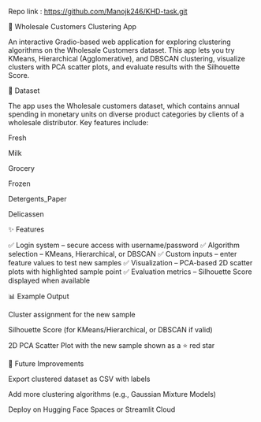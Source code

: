 Repo link : https://github.com/Manojk246/KHD-task.git

🛒 Wholesale Customers Clustering App

An interactive Gradio-based web application for exploring clustering algorithms on the Wholesale Customers dataset.
This app lets you try KMeans, Hierarchical (Agglomerative), and DBSCAN clustering, visualize clusters with PCA scatter plots, and evaluate results with the Silhouette Score.

📂 Dataset

The app uses the Wholesale customers dataset, which contains annual spending in monetary units on diverse product categories by clients of a wholesale distributor.
Key features include:

Fresh

Milk

Grocery

Frozen

Detergents_Paper

Delicassen

✨ Features

✅ Login system – secure access with username/password
✅ Algorithm selection – KMeans, Hierarchical, or DBSCAN
✅ Custom inputs – enter feature values to test new samples
✅ Visualization – PCA-based 2D scatter plots with highlighted sample point
✅ Evaluation metrics – Silhouette Score displayed when available

📊 Example Output

Cluster assignment for the new sample

Silhouette Score (for KMeans/Hierarchical, or DBSCAN if valid)

2D PCA Scatter Plot with the new sample shown as a ⭐ red star

🔮 Future Improvements

Export clustered dataset as CSV with labels

Add more clustering algorithms (e.g., Gaussian Mixture Models)

Deploy on Hugging Face Spaces or Streamlit Cloud
